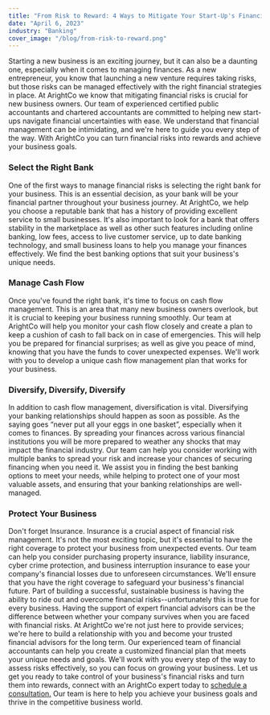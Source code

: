 ```yaml
---
title: "From Risk to Reward: 4 Ways to Mitigate Your Start-Up's Financial Risks"
date: "April 6, 2023"
industry: "Banking"
cover_image: "/blog/from-risk-to-reward.png"
---
```


Starting a new business is an exciting journey, but it can also be a daunting one, especially when it comes to managing finances. As a new entrepreneur, you know that launching a new venture requires taking risks, but those risks can be managed effectively with the right financial strategies in place. At ArightCo we know that mitigating financial risks is crucial for new business owners. Our team of experienced certified public accountants and chartered accountants are committed to helping new start-ups navigate financial uncertainties with ease. We understand that financial management can be intimidating, and we're here to guide you every step of the way. With ArightCo you can turn financial risks into rewards and achieve your business goals.

### Select the Right Bank

One of the first ways to manage financial risks is selecting the right bank for your business. This is an essential decision, as your bank will be your financial partner throughout your business journey. At ArightCo, we help you choose a reputable bank that has a history of providing excellent service to small businesses. It's also important to look for a bank that offers stability in the marketplace as well as other such features including online banking, low fees, access to live customer service, up to date banking technology, and small business loans to help you manage your finances effectively. We find the best banking options that suit your business's unique needs.

### Manage Cash Flow

Once you've found the right bank, it's time to focus on cash flow management. This is an area that many new business owners overlook, but it is crucial to keeping your business running smoothly. Our team at ArightCo will help you monitor your cash flow closely and create a plan to keep a cushion of cash to fall back on in case of emergencies. This will help you be prepared for financial surprises; as well as give you peace of mind, knowing that you have the funds to cover unexpected expenses. We'll work with you to develop a unique cash flow management plan that works for your business.

### Diversify, Diversify, Diversify

In addition to cash flow management, diversification is vital. Diversifying your banking relationships should happen as soon as possible. As the saying goes “never put all your eggs in one basket”, especially when it comes to finances. By spreading your finances across various financial institutions you will be more prepared to weather any shocks that may impact the financial industry. Our team can help you consider working with multiple banks to spread your risk and increase your chances of securing financing when you need it. We assist you in finding the best banking options to meet your needs, while helping to protect one of your most valuable assets, and ensuring that your banking relationships are well-managed.

### Protect Your Business

Don't forget Insurance. Insurance is a crucial aspect of financial risk management. It's not the most exciting topic, but it's essential to have the right coverage to protect your business from unexpected events. Our team can help you consider purchasing property insurance, liability insurance, cyber crime protection, and business interruption insurance to ease your company's financial losses due to unforeseen circumstances. We'll ensure that you have the right coverage to safeguard your business's financial future. Part of building a successful, sustainable business is having the ability to ride out and overcome financial risks--unfortunately this is true for every business. Having the support of expert financial advisors can be the difference between whether your company survives when you are faced with financial risks. At ArightCo we're not just here to provide services; we're here to build a relationship with you and become your trusted financial advisors for the long term. Our experienced team of financial accountants can help you create a customized financial plan that meets your unique needs and goals. We'll work with you every step of the way to assess risks effectively, so you can focus on growing your business. Let us get you ready to take control of your business's financial risks and turn them into rewards, connect with an ArightCo expert today to [schedule a consultation.](https://www.arightco.com/contact-us) Our team is here to help you achieve your business goals and thrive in the competitive business world.